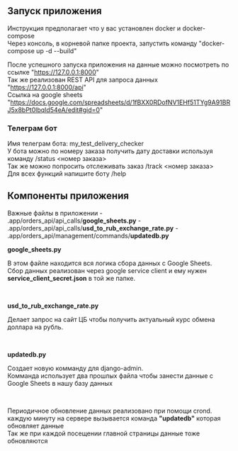 <h1></h1>


<h2>Запуск приложения</h2>
Инструкция предполагает что у вас установлен docker и docker-compose<br>
Через консоль, в корневой папке проекта, запустить команду "docker-compose up -d --build"

После успешного запуска приложения на данные можно посмотреть по ссылке "https://127.0.0.1:8000"
<br>Так же реализован REST API для запроса данных "https://127.0.0.1:8000/api"
<br>Ссылка на google sheets "https://docs.google.com/spreadsheets/d/1fBXX0RDofNV1EHf51TYg9A91BRJ5x8bPt0lbqId54eA/edit#gid=0"

<h3>Телеграм бот</h3>
<p>Имя телеграм бота: my_test_delivery_checker
<br>У бота можно по номеру заказа получить дату доставки используя команду /status &lt;номер заказа&gt;
<br>Так же можно попросить отслеживать заказ /track &lt;номер заказа&gt;
<br> Для всех функций напишите боту /help
</p>

<h2>Компоненты приложения</h2>
Важные файлы в приложении
- .app/orders_api/api_calls/<b>google_sheets.py</b>
- .app/orders_api/api_calls/<b>usd_to_rub_exchange_rate.py</b>
- .app/orders_api/management/commands/<b>updatedb.py</b>

<br>
<p><b>google_sheets.py</b></p>
<p>В этом файле находится вся логика сбора данных с Google Sheets.<br>
Сбор данных реализован через google service client и ему нужен <b>service_client_secret.json</b>
в той же папке.</p>
<br>
<p><b>usd_to_rub_exchange_rate.py</b></p>
<p>Делает запрос на сайт ЦБ чтобы получить актуальный курс обмена доллара на рубль.</p>
<br>
<p><b>updatedb.py</b></p>
<p>Создает новую комманду для django-admin.<br>
Комманда использует два прошлых файла чтобы занести данные с Google Sheets в нашу базу данных</p>

<br>
<p>Периодичное обновление данных реализовано при помощи crond.
<br>каждую минуту на сервере вызывается команда <b>"updatedb"</b> которая обновляет данные
<br>Так же при каждой посещении главной страницы данные тоже обновляются</p>